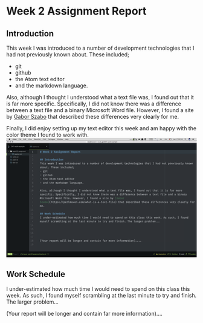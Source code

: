 # Week 2 Assignment Report

## Introduction
This week I was introduced to a number of development technologies that I had not previously known about. These included;
- git
- github
- the Atom text editor
- and the markdown language.

Also, although I thought I understood what a text file was, I found out that it is far more specific. Specifically, I did not know there was a difference between a text file and a binary Microsoft Word file. However, I found a site by [Gabor Szabo](https://perlmaven.com/what-is-a-text-file) that described these differences very clearly for me.

Finally, I did enjoy setting up my text editor this week and am happy with the color theme I found to work with.
![Example of my Text Editor](example-textEditor.png)

## Work Schedule
I under-estimated how much time I would need to spend on this class this week. As such, I found myself scrambling at the last minute to try and finish. The larger problem...




(Your report will be longer and contain far more information)....
